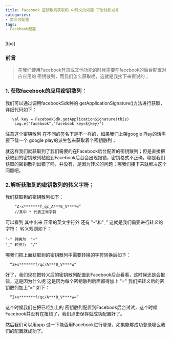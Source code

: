 ```yaml
---
title: facebook 密钥散列获取和 中转义的问题 下划线和减号
categories: 
- 第三方配置
tags:
- Facebook配置
---
```

[toc]

### 前言
> 在我们使用Facebook登录或其他功能的时候需要在facebook的后台配置对应应用的 密钥散列，而我们怎么获取呢，这就是我接下来要说的；

### 1. 获取facebook的应用密钥散列： 
我们可以通过调用facebookSdk种的 getApplicationSignature()方法进行获取，详细代码如下：
```
   val key = FacebookSdk.getApplicationSignature(this)
    Log.e("facebook","facebook key=${key}")
```
注意这个密钥散列 在不同的签名下是不一样的，如果我们上架google Play的话需要下载一个 google play的派生包来获取着个密钥散列；

就这样我们就获取到了我们需要的在Facebook后台配置的密钥散列；但是直接把获取到的密钥散列粘贴到Facebook后台会出现报错，密钥格式不正确，哪是我们获取的密钥散列出错了吗，并没有，是因为转义的问题；哪我们接下来就解决这个问题吧。
### 2.解析获取到的密钥散列的转义字符；
我们获取到的密钥散列如下：
```
    “Z-x*******f_qc_A***0_V****w”
    //其中 * 代表正常字符
```
可以看到 其中出来  正常的英文字符外  还有  "-"和"_"
这就是我们需要进行转义的字符：
转义规则如下：
```
"-" 转换为  "+"
"_" 转换为  "/"
```
哪我们把上面获取到的密钥散列中需要转换的字符转换后如下：
```
  “Z+x*******f/qc/A***0_V****w”
```
好了，我们现在把转义后的密钥散列配置到Facebook后台看看，这时候还是会报错，这是因为什么呢  这是因为每个密钥散列后面都得加上 "="
我们把转义后的密钥散列加上"=" 如下：
```
  “Z+x*******f/qc/A***0_V****w=”
```
这个时候我们在把已经加上的 密钥散列配置到Facebook后台试试，这个时候Facebook并没有在报错了，我们点击保存就成功配置好了。

然后我们可以用app 试一下能否用Facebook进行登录，如果能够成功登录哪么我们的配置就成功了。